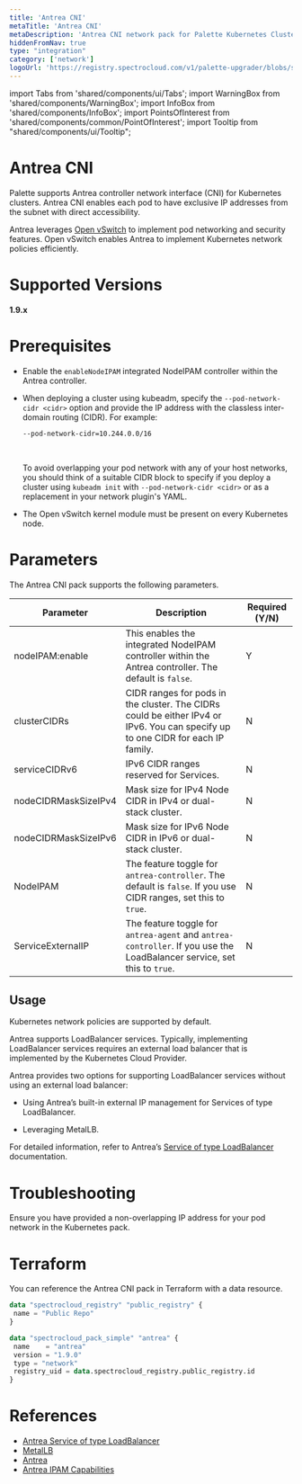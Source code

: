 ```yaml
---
title: 'Antrea CNI'
metaTitle: 'Antrea CNI'
metaDescription: 'Antrea CNI network pack for Palette Kubernetes Clusters'
hiddenFromNav: true
type: "integration"
category: ['network']
logoUrl: 'https://registry.spectrocloud.com/v1/palette-upgrader/blobs/sha256:b6081bca439eeb01a8d43b3cb6895df4c088f80af978856ddc0da568e5c09365?type=image/png'
---
```


import Tabs from 'shared/components/ui/Tabs';
import WarningBox from 'shared/components/WarningBox';
import InfoBox from 'shared/components/InfoBox';
import PointsOfInterest from 'shared/components/common/PointOfInterest';
import Tooltip from "shared/components/ui/Tooltip";


# Antrea CNI

Palette supports Antrea controller network interface (CNI) for Kubernetes clusters. Antrea  CNI enables each pod to have exclusive IP addresses from the subnet with direct accessibility. 

Antrea leverages [Open vSwitch](https://www.openvswitch.org/) to implement pod networking and security features. Open vSwitch enables Antrea to implement Kubernetes network policies efficiently.

# Supported Versions

**1.9.x**

# Prerequisites

- Enable the ``enableNodeIPAM`` integrated NodeIPAM controller within the Antrea controller.
- When deploying a cluster using kubeadm, specify the ``--pod-network-cidr <cidr>`` option and provide the IP address with the classless inter-domain routing (CIDR). For example: 

    ``--pod-network-cidr=10.244.0.0/16``

    <br />

    <WarningBox>

    To avoid overlapping your pod network with any of your host networks, you should think of a suitable CIDR block to specify if you deploy a cluster using ``kubeadm init`` with ``--pod-network-cidr <cidr>`` or as a replacement in your network plugin's YAML.

    </WarningBox>

- The Open vSwitch kernel module must be present on every Kubernetes node.

# Parameters

The Antrea CNI pack supports the following parameters.

| Parameter | Description | Required (Y/N) |
|-----------|-------------|---------|
| nodeIPAM:enable | This enables the integrated NodeIPAM controller within the Antrea controller. The default is `false`. | Y |
| clusterCIDRs | CIDR ranges for pods in the cluster. The CIDRs could be either IPv4 or IPv6. You can specify up to one CIDR for each IP family. | N |
| serviceCIDRv6 | IPv6 CIDR ranges reserved for Services. | N |
| nodeCIDRMaskSizeIPv4 | Mask size for IPv4 Node CIDR in IPv4 or dual-stack cluster. | N |
| nodeCIDRMaskSizeIPv6 | Mask size for IPv6 Node CIDR in IPv6 or dual-stack cluster. | N |
| NodeIPAM | The feature toggle for ``antrea-controller``. The default is `false`. If you use CIDR ranges, set this to ``true``.  | N |
| ServiceExternalIP | The feature toggle for ``antrea-agent`` and ``antrea-controller``. If you use the LoadBalancer service, set this to ``true``. | N |


## Usage

Kubernetes network policies are supported by default.

Antrea supports LoadBalancer services. Typically, implementing LoadBalancer services requires an external load balancer that is implemented by the Kubernetes Cloud Provider. 

Antrea provides two options for supporting LoadBalancer services without using an external load balancer:
- Using Antrea’s built-in external IP management for Services of type LoadBalancer.


- Leveraging MetalLB.

For detailed information, refer to Antrea’s [Service of type LoadBalancer](https://antrea.io/docs/v1.9.0/docs/service-loadbalancer) documentation. 

# Troubleshooting

Ensure you have provided a non-overlapping IP address for your pod network  in the Kubernetes pack. 


# Terraform 

You can reference the Antrea CNI pack in Terraform with a data resource.

```tf
data "spectrocloud_registry" "public_registry" {
 name = "Public Repo"
}

data "spectrocloud_pack_simple" "antrea" {
 name    = "antrea"
 version = "1.9.0"
 type = "network"
 registry_uid = data.spectrocloud_registry.public_registry.id
}
```

# References

- [Antrea Service of type LoadBalancer](https://antrea.io/docs/v1.9.0/docs/service-loadbalancer)
- [MetalLB](https://metallb.universe.tf)
- [Antrea](https://antrea.io/)
- [Antrea IPAM Capabilities](https://antrea.io/docs/v1.6.1/docs/antrea-ipam/)

<br />

<br />

